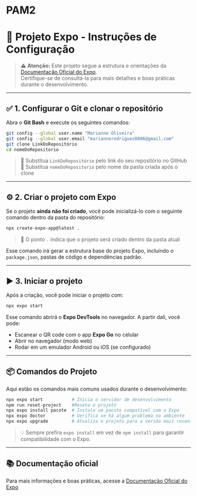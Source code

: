 # PAM2
# 📱 Projeto Expo - Instruções de Configuração

> ⚠️ **Atenção:** Este projeto segue a estrutura e orientações da [Documentação Oficial do Expo](https://docs.expo.dev/).  
> Certifique-se de consultá-la para mais detalhes e boas práticas durante o desenvolvimento.

---

## ✅ 1. Configurar o Git e clonar o repositório

Abra o **Git Bash** e execute os seguintes comandos:

```bash
git config --global user.name "Marianne Oliveira"
git config --global user.email "mariannerodrigues0806@gmail.com"
git clone LinkDoRepositório
cd nomeDoRepositorio
```

> 🔁 Substitua `LinkDoRepositório` pelo link do seu repositório no GitHub  
> 📝 Substitua `nomeDoRepositorio` pelo nome da pasta criada após o clone

---

## ⚙️ 2. Criar o projeto com Expo

Se o projeto **ainda não foi criado**, você pode inicializá-lo com o seguinte comando dentro da pasta do repositório:

```bash
npx create-expo-app@latest .
```

> 📁 O ponto `.` indica que o projeto será criado dentro da pasta atual

Esse comando irá gerar a estrutura base do projeto Expo, incluindo o `package.json`, pastas de código e dependências padrão.

---

## ▶️ 3. Iniciar o projeto

Após a criação, você pode iniciar o projeto com:

```bash
npx expo start
```

Esse comando abrirá o **Expo DevTools** no navegador. A partir dali, você pode:

- Escanear o QR code com o app **Expo Go** no celular
- Abrir no navegador (modo web)
- Rodar em um emulador Android ou iOS (se configurado)

---

## 📦 Comandos do Projeto

Aqui estão os comandos mais comuns usados durante o desenvolvimento:

```bash
npx expo start           # Inicia o servidor de desenvolvimento
npm run reset-project    #Reseta o projeto
npx expo install pacote  # Instala um pacote compatível com o Expo
npx expo doctor          # Verifica se há algum problema no ambiente
npx expo upgrade         # Atualiza o projeto para a versão mais recente do Expo
```

> 💡 Sempre prefira `expo install` em vez de `npm install` para garantir compatibilidade com o Expo.

---

## 📚 Documentação oficial

Para mais informações e boas práticas, acesse a [Documentação Oficial do Expo](https://docs.expo.dev/)

